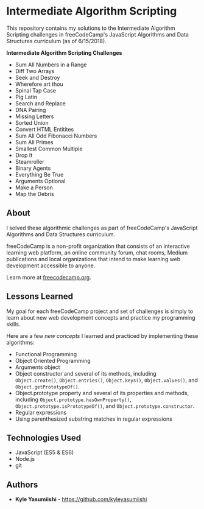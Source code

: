 # Intermediate Algorithm Scripting

This repository contains my solutions to the Intermediate Algorithm Scripting challenges in freeCodeCamp's JavaScript Algorithms and Data Structures curriculum (as of 6/15/2018).

<b>Intermediate Algorithm Scripting Challenges</b>
- Sum All Numbers in a Range
- Diff Two Arrays
- Seek and Destroy
- Wherefore art thou
- Spinal Tap Case
- Pig Latin
- Search and Replace
- DNA Pairing
- Missing Letters
- Sorted Union
- Convert HTML Entitites
- Sum All Odd Fibonacci Numbers
- Sum All Primes
- Smallest Common Multiple
- Drop It
- Steamroller
- Binary Agents
- Everything Be True
- Arguments Optional
- Make a Person
- Map the Debris

## About

I solved these algorithmic challenges as part of freeCodeCamp's JavaScript Algorithms and Data Structures curriculum.

freeCodeCamp is a non-profit organization that consists of an interactive learning web platform, an online community forum, chat rooms, Medium publications and local organizations that intend to make learning web development accessible to anyone.

Learn more at <a href="https://www.freecodecamp.org/">freecodecamp.org</a>.

## Lessons Learned

My goal for each freeCodeCamp project and set of challenges is simply to learn about new web development concepts and practice my programming skills.

Here are a few <em>new concepts</em> I learned and practiced by implementing these algorithms:

- Functional Programming
- Object Oriented Programming
- Arguments object
- Object constructor and several of its methods, including <code>Object.create()</code>, <code>Object.entries()</code>, <code>Object.keys()</code>, <code>Object.values()</code>, and <code>Object.getPrototypeOf()</code>.
- Object.prototype property and several of its properties and methods, including <code>Object.prototype.hasOwnProperty()</code>, <code>Object.prototype.isPrototypeOf()</code>, and <code>Object.prototype.constructor</code>.
- Regular expressions
- Using parenthesized substring matches in regular expressions

## Technologies Used

* JavaScript (ES5 & ES6)
* Node.js
* git

## Authors

* **Kyle Yasumiishi** - https://github.com/kyleyasumiishi